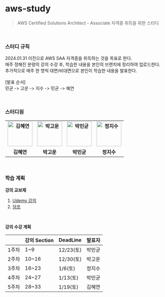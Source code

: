 # aws-study
> AWS Certified Solutions Architect - Associate 자격증 취득을 위한 스터디

<br/>

### 스터디 규칙
2024.01.31 이전으로 AWS SAA 자격증을 취득하는 것을 목표로 한다. <br/>
매주 정해진 분량의 강의 수강 후, 학습한 내용을 본인의 브랜치에 정리하여 업로드한다.<br/>
추가적으로 매주 한 명씩 대면/비대면으로 본인이 학습한 내용을 발표한다. <br/><br/>
[발표 순서] <br/>
민균 -> 고운 -> 지수 -> 민균 -> 혜연

<br/>

### 스터디원
<div>
  <table style="font-weight: bold">
      <tr>
          <td align="center">
              <a href="https://github.com/hyeyeonismm">                 
                  <img alt="김혜연" src="https://avatars.githubusercontent.com/hyeyeonismm" width="80" />            
              </a>
          </td>
          <td align="center">
              <a href="https://github.com/Goraniiii">                 
                  <img alt="박고운" src="https://avatars.githubusercontent.com/Goraniiii" width="80" />            
              </a>
          </td>
          <td align="center">
              <a href="https://github.com/parkmingyun99">                 
                  <img alt="박민균" src="https://avatars.githubusercontent.com/parkmingyun99" width="80" />            
              </a>
          </td>
        <td align="center">
              <a href="https://github.com/StopSoo">                 
                  <img alt="정지수" src="https://avatars.githubusercontent.com/StopSoo" width="80" />            
              </a>
          </td>
      </tr>
      <tr>
          <td align="center">김혜연</td>
          <td align="center">박고운</td>
          <td align="center">박민균</td>
        <td align="center">정지수</td>
      </tr>
  </table>
</div>

<br/>

### 학습 계획

__강의 교보재__
1. [Udemy 강의](https://hanium.udemy.com/course/best-aws-certified-solutions-architect-associate/learn/lecture/29388672#overview)
2. [덤프](https://dumps.kr/)

<br/>

__강의 수강 계획__

|  | 강의 Section | DeadLine | 발표자
| --- | --- | --- | ---|
| 1주차 | 1~9 | 12/23(토) | 박민균 |
| 2주차 | 10~16 | 12/30(토) | 박고운 |
| 3주차 | 16~23 | 1/6(토) | 정지수 |
| 4주차 | 24~27 | 1/13(토) | 박민균 | 
| 5주차 | 28~33 | 1/19(토) | 김혜연 |
